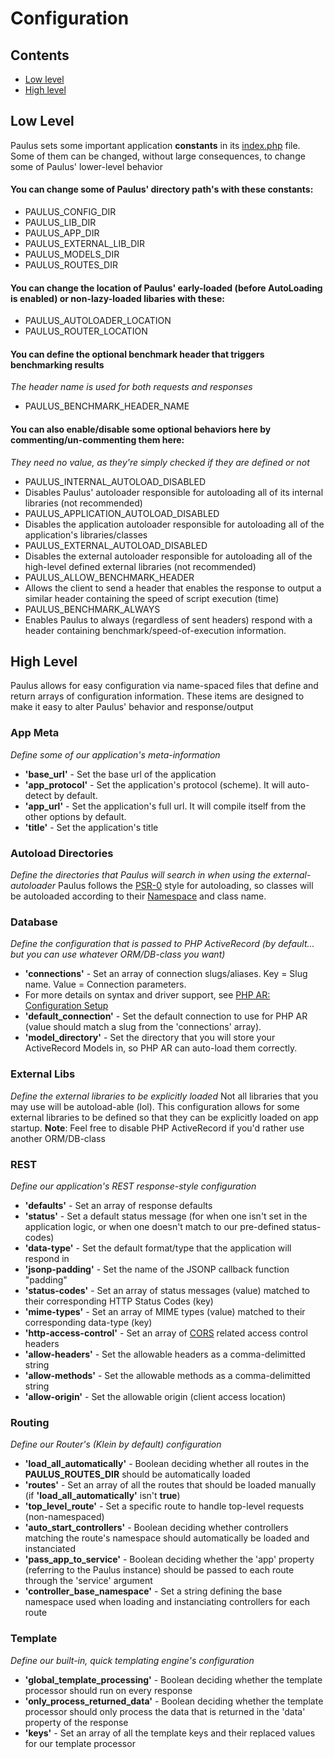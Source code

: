 # Configuration

## Contents
- [Low level](#low-level)
- [High level](#high-level)

## Low Level

Paulus sets some important application **constants** in its [index.php](../index.php) file. Some of them can be changed, without large consequences, to change some of Paulus' lower-level behavior

#### You can change some of Paulus' directory path's with these constants:
- PAULUS_CONFIG_DIR
- PAULUS_LIB_DIR
- PAULUS_APP_DIR
- PAULUS_EXTERNAL_LIB_DIR
- PAULUS_MODELS_DIR
- PAULUS_ROUTES_DIR

#### You can change the location of Paulus' early-loaded (before AutoLoading is enabled) or non-lazy-loaded libaries with these:
- PAULUS_AUTOLOADER_LOCATION
- PAULUS_ROUTER_LOCATION

#### You can define the optional benchmark header that triggers benchmarking results
_The header name is used for both requests and responses_
- PAULUS_BENCHMARK_HEADER_NAME

#### You can also enable/disable some optional behaviors here by commenting/un-commenting them here:
_They need no value, as they're simply checked if they are defined or not_
- PAULUS_INTERNAL_AUTOLOAD_DISABLED
 - Disables Paulus' autoloader responsible for autoloading all of its internal libraries (not recommended)
- PAULUS_APPLICATION_AUTOLOAD_DISABLED
 - Disables the application autoloader responsible for autoloading all of the application's libraries/classes
- PAULUS_EXTERNAL_AUTOLOAD_DISABLED
 - Disables the external autoloader responsible for autoloading all of the high-level defined external libraries (not recommended)
- PAULUS_ALLOW_BENCHMARK_HEADER
 - Allows the client to send a header that enables the response to output a similar header containing the speed of script execution (time)
- PAULUS_BENCHMARK_ALWAYS
 - Enables Paulus to always (regardless of sent headers) respond with a header containing benchmark/speed-of-execution information.

## High Level

Paulus allows for easy configuration via name-spaced files that define and return arrays of configuration information. These items are designed to make it easy to alter Paulus' behavior and response/output

### App Meta
_Define some of our application's meta-information_
- **'base_url'** - Set the base url of the application
- **'app_protocol'** - Set the application's protocol (scheme). It will auto-detect by default.
- **'app_url'** - Set the application's full url. It will compile itself from the other options by default.
- **'title'** - Set the application's title

### Autoload Directories
_Define the directories that Paulus will search in when using the external-autoloader_
Paulus follows the [PSR-0](http://phpmaster.com/autoloading-and-the-psr-0-standard/) style for autoloading, so classes will be autoloaded according to their [Namespace](http://php.net/manual/en/language.namespaces.php) and class name.

### Database
_Define the configuration that is passed to PHP ActiveRecord (by default... but you can use whatever ORM/DB-class you want)_
- **'connections'** - Set an array of connection slugs/aliases. Key = Slug name. Value = Connection parameters.
 - For more details on syntax and driver support, see [PHP AR: Configuration Setup](http://www.phpactiverecord.org/projects/main/wiki/Configuration__Setup)
- **'default_connection'** - Set the default connection to use for PHP AR (value should match a slug from the 'connections' array).
- **'model_directory'** - Set the directory that you will store your ActiveRecord Models in, so PHP AR can auto-load them correctly.

### External Libs
_Define the external libraries to be explicitly loaded_
Not all libraries that you may use will be autoload-able (lol). This configuration allows for some external libraries to be defined so that they can be explicitly loaded on app startup.
**Note**: Feel free to disable PHP ActiveRecord if you'd rather use another ORM/DB-class

### REST
_Define our application's REST response-style configuration_
- **'defaults'** - Set an array of response defaults
 - **'status'** - Set a default status message (for when one isn't set in the application logic, or when one doesn't match to our pre-defined status-codes)
 - **'data-type'** - Set the default format/type that the application will respond in
 - **'jsonp-padding'** - Set the name of the JSONP callback function "padding"
- **'status-codes'** - Set an array of status messages (value) matched to their corresponding HTTP Status Codes (key)
- **'mime-types'** - Set an array of MIME types (value) matched to their corresponding data-type (key)
- **'http-access-control'** - Set an array of [CORS](http://en.wikipedia.org/wiki/Cross-origin_resource_sharing) related access control headers
 - **'allow-headers'** - Set the allowable headers as a comma-delimitted string
 - **'allow-methods'** - Set the allowable methods as a comma-delimitted string
 - **'allow-origin'** - Set the allowable origin (client access location)

### Routing
_Define our Router's (Klein by default) configuration_
- **'load_all_automatically'** - Boolean deciding whether all routes in the **PAULUS_ROUTES_DIR** should be automatically loaded
- **'routes'** - Set an array of all the routes that should be loaded manually (if **'load_all_automatically'** isn't **true**)
- **'top_level_route'** - Set a specific route to handle top-level requests (non-namespaced)
- **'auto_start_controllers'** - Boolean deciding whether controllers matching the route's namespace should automatically be loaded and instanciated
- **'pass_app_to_service'** - Boolean deciding whether the 'app' property (referring to the Paulus instance) should be passed to each route through the 'service' argument
- **'controller_base_namespace'** - Set a string defining the base namespace used when loading and instanciating controllers for each route

### Template
_Define our built-in, quick templating engine's configuration_
- **'global_template_processing'** - Boolean deciding whether the template processor should run on every response
- **'only_process_returned_data'** - Boolean deciding whether the template processor should only process the data that is returned in the 'data' property of the response
- **'keys'** - Set an array of all the template keys and their replaced values for our template processor
